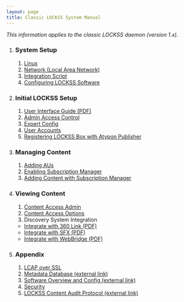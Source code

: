 ```yaml
---
layout: page
title: Classic LOCKSS System Manual
---
```


*This information applies to the classic LOCKSS daemon (version 1.x).*

<!-- 1.  [**Installing the LOCKSS System**](installation)
1.  [**Configuring the LOCKSS System**](basic-config)
1.  [**Enabling Subscription Management**](basic-config/subscription-manager)
1.  [**Using Subscription Management to Add Content**](subscription-manager)
1.  **Using LOCKSS System Features**
    -  [**Replaying Web Content with Serve Content**](using/serve-content)
    -  [**Integrating LOCKSS with Discovery Systems**](using/integration)
    -  [**Advanced Configuration with Expert Config**](expert-config)
1.  [**Network Ports**](using/ports)
-->

1. ### System Setup
   1. [Linux](installation)
   2. [Network (Local Area Network)]()
   3. [Integration Script]()
   4. [Configuring LOCKSS Software](basic-config/)

1. ### Initial LOCKSS Setup
   1. [User Interface Guide (PDF)](/assets/Lockss_UI_Guide.pdf)
   2. [Admin Access Control]()
   3. [Expert Config]()
   4. [User Accounts]()
   5. [Registering LOCKSS Box with Atypon Publisher](atypon-publishers-gln)

1. ### Managing Content
   1. [Adding AUs](basic-config/adding-titles)
   2. [Enabling Subscription Manager](basic-config/subscription-manager)
   3. [Adding Content with Subscription Manager](subscription-manager)

1. ### Viewing Content
   1. [Content Access Admin]()
   2. [Content Access Options]()
   3. Discovery System Integration
     - [Integrate with 360 Link (PDF)](/assets/LOCKSS_and_360_Link_Integration_Guide.pdf)
     - [Integrate with SFX (PDF)](/assets/SFX_Integration_Guide.pdf)
     - [Integrate with WebBridge (PDF)](/assets/WebBridge_LR_Integration_Guide.pdf)

1. ### Appendix
   1. [LCAP over SSL](/assets/LCAP_over_SSL.docx)
   2. [Metadata Database (external link)](http://documents.clockss.org/index.php?title=LOCKSS:_Metadata_Database)
   3. [Software Overview and Config (external link)](http://www.adpn.org/wiki/LOCKSS_Software)
   4. [Security](/security-practices)
   5. [LOCKSS Content Audit Protocol (external link)](http://documents.clockss.org/index.php?title=LOCKSS:_Polling_and_Repair_Protocol)

